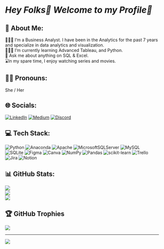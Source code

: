 # *Hey Folks👋 Welcome to my Profile🫡*

<!--
**TheDataGenie/TheDataGenie** is a ✨ _special_ ✨ repository because its `README.md` (this file) appears on your GitHub profile.

Here are some ideas to get you started:

- 🔭 I’m currently working on ...
- 🌱 I’m currently learning ...
- 👯 I’m looking to collaborate on ...
- 🤔 I’m looking for help with ...
- 💬 Ask me about ...
- 📫 How to reach me: ...
- 😄 Pronouns: ...
- ⚡ Fun fact: ...
-->

## 💫 About Me:
👩🏻‍💻 I’m a Business Analyst. I have been in the Analytics for the past 7 years and specialize in data analytics and visualization.<br> 👩🏻‍🏫 I’m currently learning Advanced Tableau, and Python.<br> 💬 Ask me about anything on SQL & Excel.<br>⌛In my spare time, I enjoy watching series and movies.

## 👧🏻 Pronouns:
She / Her

## 🌐 Socials:
[![LinkedIn](https://img.shields.io/badge/LinkedIn-%230077B5.svg?logo=linkedin&logoColor=white)](https://linkedin.com/in/soma-dey-663137168/) [![Medium](https://img.shields.io/badge/Medium-12100E?logo=medium&logoColor=white)](https://medium.com/@@deysoma94) [![Discord](https://img.shields.io/badge/Discord-%237289DA.svg?logo=discord&logoColor=white)](https://discord.gg/Tosd#1971) 

## 💻 Tech Stack:
![Python](https://img.shields.io/badge/python-3670A0?style=plastic&logo=python&logoColor=ffdd54) ![Anaconda](https://img.shields.io/badge/Anaconda-%2344A833.svg?style=plastic&logo=anaconda&logoColor=white) ![Apache](https://img.shields.io/badge/apache-%23D42029.svg?style=plastic&logo=apache&logoColor=white) ![MicrosoftSQLServer](https://img.shields.io/badge/Microsoft%20SQL%20Sever-CC2927?style=plastic&logo=microsoft%20sql%20server&logoColor=white) ![MySQL](https://img.shields.io/badge/mysql-%2300f.svg?style=plastic&logo=mysql&logoColor=white) ![SQLite](https://img.shields.io/badge/sqlite-%2307405e.svg?style=plastic&logo=sqlite&logoColor=white) 	![Figma](https://img.shields.io/badge/figma-%23F24E1E.svg?style=plastic&logo=figma&logoColor=white) ![Canva](https://img.shields.io/badge/Canva-%2300C4CC.svg?style=plastic&logo=Canva&logoColor=white) ![NumPy](https://img.shields.io/badge/numpy-%23013243.svg?style=plastic&logo=numpy&logoColor=white) ![Pandas](https://img.shields.io/badge/pandas-%23150458.svg?style=plastic&logo=pandas&logoColor=white) ![scikit-learn](https://img.shields.io/badge/scikit--learn-%23F7931E.svg?style=plastic&logo=scikit-learn&logoColor=white) ![Trello](https://img.shields.io/badge/Trello-%23026AA7.svg?style=plastic&logo=Trello&logoColor=white) ![Jira](https://img.shields.io/badge/jira-%230A0FFF.svg?style=plastic&logo=jira&logoColor=white) ![Notion](https://img.shields.io/badge/Notion-%23000000.svg?style=plastic&logo=notion&logoColor=white)
## 📊 GitHub Stats:
![](https://github-readme-stats.vercel.app/api?username=TheDataGenie&theme=midnight-purple&hide_border=false&include_all_commits=true&count_private=true)<br/>
![](https://github-readme-streak-stats.herokuapp.com/?user=TheDataGenie&theme=midnight-purple&hide_border=false)<br/>
![](https://github-readme-stats.vercel.app/api/top-langs/?username=TheDataGenie&theme=midnight-purple&hide_border=false&include_all_commits=true&count_private=true&layout=compact)

## 🏆 GitHub Trophies
![](https://github-profile-trophy.vercel.app/?username=TheDataGenie&theme=discord&no-frame=false&no-bg=false&margin-w=4)

---
[![](https://visitcount.itsvg.in/api?id=TheDataGenie&icon=0&color=8)](https://visitcount.itsvg.in)

<!-- Proudly created with GPRM ( https://gprm.itsvg.in ) -->
